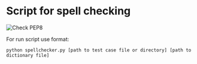 # Script for spell checking

![Check PEP8](https://travis-ci.org/kodSIM/spellchecker.svg?branch=master)

For run script use format:

    python spellchecker.py [path to test case file or directory] [path to dictionary file]